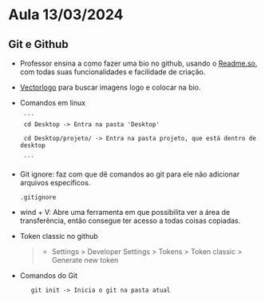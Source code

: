 # Aula 13/03/2024

## Git e Github
 - Professor ensina a como fazer uma bio no github, usando o <a href="https://readme.so/pt" target="_blank">Readme.so</a>, com todas suas funcionalidades e facilidade de criação.
 - <a href="vectorlogo.zone">Vectorlogo</a> para buscar imagens logo e colocar na bio.
 - Comandos em linux

        ```
        cd Desktop -> Entra na pasta 'Desktop'

        cd Desktop/projeto/ -> Entra na pasta projeto, que está dentro de desktop

        ```
        
        
        
- Git ignore: faz com que dê comandos ao git para ele não adicionar arquivos específicos.
    ``` 
    .gitignore

    ```

- wind + V: Abre uma ferramenta em que possibilita ver a área de transferência, então consegue ter acesso a todas coisas copiadas.

- Token classic no github
    >- Settings > Developer Settings > Tokens > Token classic > Generate new token

- Comandos do Git

     ```
        git init -> Inicia o git na pasta atual
        
    
